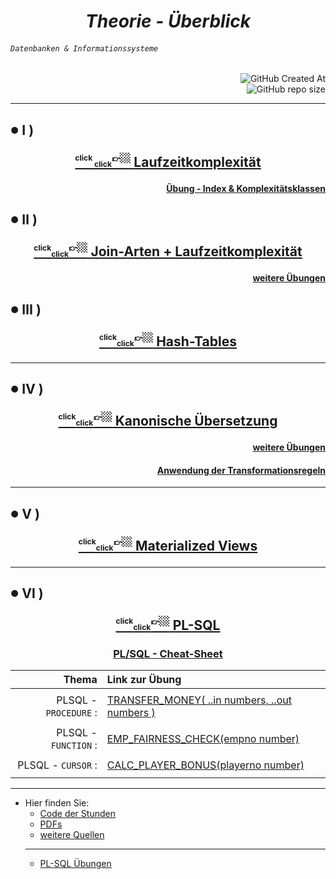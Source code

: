 
# <div align="center" color="red"> ***Theorie - Überblick*** </div>
###### <div align="left"> *`Datenbanken & Informationssysteme`* </div>
<div align="right">
  
![GitHub Created At](https://img.shields.io/github/created-at/IxI-Enki/DbiTheorie-001?style=plastic&labelColor=%23051&color=white)  
![GitHub repo size](https://img.shields.io/github/repo-size/IxI-Enki/DbiTheorie-001?style=plastic&labelColor=142&color=white)  

</div>

---

<!-- 
<sup><sub>👉🏼<sup color="red">click</sub><sub><sub color="orange">click</sub></sub></sub></sup></sub></sup>  
<sup><sub><sup color="silver">click</sub><sub><sub color="grey">click</sub></sub></sub>👉🏼</sup></sub></sup>
-->

<!-- <sub><sub>✔️</sub></sub> -->   
##  <sub><sup color="green">●</sup></sub>  Ⅰ ) <p align="center">[ <sup><sub><sup> click </sub><sub><sub>click</sub></sub></sub>👉🏼</sup></sub></sup>  Laufzeitkomplexität  ](https://github.com/IxI-Enki/DbiTheorie-000/blob/master/runtime%20complexity/README.md)</p> 
#### <p align="right"> [ Übung - Index & Komplexitätsklassen ]( https://github.com/IxI-Enki/DbiUebung-006 ) </p>
 
<!-- <sub><sub>✔️</sub></sub> -->
##  <sub><sup color="lime">●</sup></sub> Ⅱ ) <p align="center">[ <sup><sub><sup>click</sub><sub><sub>click</sub></sub></sub>👉🏼</sup></sub></sup>  Join-Arten + Laufzeitkomplexität  ]( https://github.com/IxI-Enki/DbiTheorie-001/blob/master/joins/joins-komplexitaet.md ) </p>
#### <p align="right"> [ weitere Übungen ](https://github.com/IxI-Enki/DbiTheorie-001/blob/master/joins/join-uebungen.md) </p>
 
<!-- <sub><sub>✔️</sub></sub>  -->  
##  <sub><sup color="cyan">●</sup></sub> Ⅲ ) <p align="center">[ <sup><sub><sup>click</sub><sub><sub>click</sub></sub></sub>👉🏼</sup></sub></sup>  Hash-Tables  ]( https://github.com/IxI-Enki/DbiTheorie-001/blob/master/hash-tables.md)</p> 

---
<!-- <sub><sub>✔️</sub></sub>  -->  
##  <sub><sup color="cyan">●</sup></sub> Ⅳ ) <p align="center">[ <sup><sub><sup>click</sub><sub><sub>click</sub></sub></sub>👉🏼</sup></sub></sup>  Kanonische Übersetzung  ]( https://github.com/IxI-Enki/DbiTheorie-001/blob/master/canonic-translation/optimierung.md )</p> 
#### <p align="right"> [ weitere Übungen ](https://github.com/IxI-Enki/DbiTheorie-001/blob/master/canonic-translation/kanonische-uebung.md) </p>
#### <p align="right"> [ Anwendung der Transformationsregeln ]( https://github.com/IxI-Enki/DbiTheorie-001/tree/master/diagrams ) </p>

---
<!-- <sub><sub>✔️</sub></sub>  -->  
##  <sub><sup color="cyan">●</sup></sub> Ⅴ ) <p align="center">[ <sup><sub><sup>click</sub><sub><sub>click</sub></sub></sub>👉🏼</sup></sub></sup>  Materialized Views  ]( https://github.com/IxI-Enki/DbiTheorie-001/blob/master/materialized-views.md )</p> 

---
<!-- <sub><sub>✔️</sub></sub>  -->  
##  <sub><sup color="cyan">●</sup></sub> Ⅵ ) <p align="center">[ <sup><sub><sup>click</sub><sub><sub>click</sub></sub></sub>👉🏼</sup></sub></sup>  PL-SQL  ]( https://github.com/IxI-Enki/DbiTheorie-001/blob/master/plsql )</p> 
### <p align="center"> [ PL/SQL - Cheat-Sheet ]( https://github.com/IxI-Enki/DbiTheorie-001/blob/master/plsql/pl-sql-cheat-sheet.md ) </p>
<div align="right">
  
  | Thema                  | Link zur Übung     |  
  |  ---:                  | :----------------- |  
  | | |  
  | PLSQL - `PROCEDURE` :  | [ TRANSFER_MONEY( ..in numbers, ..out numbers ) ](https://github.com/IxI-Enki/DbiUebung-005) |  
  | | |  
  | PLSQL - `FUNCTION` :   | [ EMP_FAIRNESS_CHECK(empno number) ](https://github.com/IxI-Enki/DbiUebung-003) |  
  | | |  
  | PLSQL - `CURSOR` :     | [ CALC_PLAYER_BONUS(playerno number) ](https://github.com/IxI-Enki/DbiUebung-004) |  
  | | |  

</div>

---
 
- Hier finden Sie:
  - [ Code der Stunden ](https://github.com/IxI-Enki/DbiTheorie-001/tree/master/code-der-stunden)
  - [ PDFs ](https://github.com/IxI-Enki/DbiTheorie-001/tree/master/pdfs)
  - [ weitere Quellen ](https://github.com/IxI-Enki/DbiTheorie-001/blob/master/further-links.md)
  ---
  - [ PL-SQL Übungen ](https://github.com/IxI-Enki/DbiTheorie-001/blob/master/uebungen.md)
 





 
